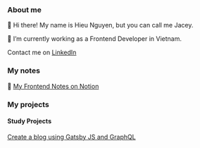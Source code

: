### About me

👋  Hi there! My name is Hieu Nguyen, but you can call me Jacey.

🔭 I’m currently working as a Frontend Developer in Vietnam.

Contact me on [LinkedIn](https://www.linkedin.com/in/jaceynae/)


### My notes
💬 [My Frontend Notes on Notion](https://rain-freezer-ff2.notion.site/0f21bb4a7f9848bcb9ccd0b790c6a755?v=ee428d9f09034f73858849528410c061)


### My projects

#### Study Projects
[Create a blog using Gatsby JS and GraphQL](https://my-gatsby-project.surge.sh/)
